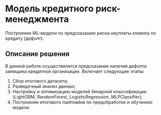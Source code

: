 # Модель кредитного риск-менеджмента 

Построение ML-модели по предсказанию риска неуплаты клиента по кредиту (дефолт). 

## Описание решения

В данной работе осуществялется предсказание наличия дефолта заемщика кредитной организации. Включает следующие этапы:
1. Сбор итогового датасета;
2. Разведочный анализ данных;
3. Настройку и оптимизацию моделей бинарной классификации (LightGBM, RandomForest, LogisticRegression, MLPClassifier);
4. Построение итогового пайплайна по предобработке и обучению модели.
